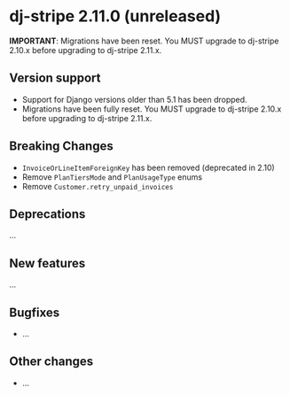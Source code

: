 # dj-stripe 2.11.0 (unreleased)

**IMPORTANT**: Migrations have been reset. You MUST upgrade to dj-stripe 2.10.x before
upgrading to dj-stripe 2.11.x.

## Version support

-   Support for Django versions older than 5.1 has been dropped.
-   Migrations have been fully reset. You MUST upgrade to dj-stripe 2.10.x before
    upgrading to dj-stripe 2.11.x.

## Breaking Changes

-   `InvoiceOrLineItemForeignKey` has been removed (deprecated in 2.10)
-   Remove `PlanTiersMode` and `PlanUsageType` enums
-   Remove `Customer.retry_unpaid_invoices`

## Deprecations

...

## New features

...

## Bugfixes

-   ...

## Other changes

-   ...

